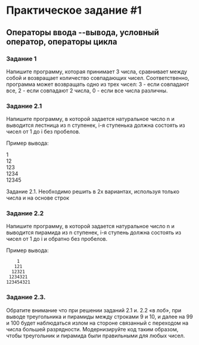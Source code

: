 # Практическое задание \#1

## Операторы ввода --вывода, условный оператор, операторы цикла

### Задание 1

Напишите программу, которая принимает 3 числа, сравнивает между собой и
возвращает количество совпадающих чисел. Соответственно, программа может
возвращать одно из трех чисел: 3 - если совпадают все, 2 - если
совпадают 2 числа, 0 - если все числа различны.

### Задание 2.1

Напишите программу, в которой задается натуральное число n и выводится
лестница из n ступенек, i-я ступенька должна состоять из чисел от 1 до i
без пробелов.

Пример вывода:

1\
12\
123\
1234\
12345

Задание 2.1.
Необходимо решить в 2х вариантах, используя только числа и
на основе строк

### Задание 2.2

Напишите программу, в которой задается натуральное число n и выводится
пирамида из n ступенек, i-я ступень должна состоять из чисел от 1 до i и
обратно без пробелов.

Пример вывода:
``` 
    1
   121
  12321
 1234321
123454321
```

### Задание 2.3.

Обратите внимание что при решении заданий 2.1 и. 2.2 «в лоб», при выводе
треугольника и пирамиды между строками 9 и 10, и далее на 99 и 100 будет
наблюдаться излом на стороне связанный с переходом на числа большей
разрядности. Модернизируйте код таким образом, чтобы треугольник и
пирамида были правильными для любых чисел.
